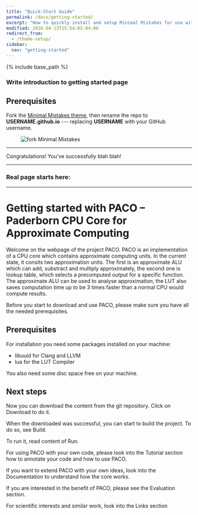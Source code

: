```yaml
---
title: "Quick-Start Guide"
permalink: /docs/getting-started/
excerpt: "How to quickly install and setup Minimal Mistakes for use with GitHub Pages."
modified: 2016-04-13T15:54:02-04:00
redirect_from:
  - /theme-setup/
sidebar:
  nav: "getting-started"
---
```


{% include base_path %}

### Write introduction to getting started page

## Prerequisites

Fork the [Minimal Mistakes theme](https://github.com/mmistakes/minimal-mistakes/fork), then rename the repo to **USERNAME.github.io** --- replacing **USERNAME** with your GitHub username.

<figure>
  <img src="{{ base_path }}/images/mm-theme-fork-repo.png" alt="fork Minimal Mistakes">
</figure>

---

Congratulations! You've successfully blah blah!

---

### Real page starts here:

---


# Getting started with PACO – Paderborn CPU Core for Approximate Computing

Welcome on the webpage of the project PACO. PACO is an implementation of a CPU core which contains approximate computing units. In the current state, it consits two approximation units. The first is an approximate ALU which can add, substract and multiply approximately, the second one is lookup table, which selects a precomputed output for a specific function. 
The approximate ALU can be used to analyse approximation, the LUT also saves computation time up to be 3 times faster than a normal CPU would compute results. 

Before you start to download and use PACO, please make sure you have all the needed prerequisites.

## Prerequisites

For installation you need some packages installed on your machine: 

- libuuid for Clang and LLVM
- lua for the LUT Compiler

You also need some disc space free on your machine. 

## Next steps

Now you can download the content from the git repository. Click on Download to do it.

When the downloaded was successful, you can start to build the project. To do so, see Build. 

To run it, read content of Run. 

For using PACO with your own code, please look into the Tutorial section how to annotate your code and how to use PACO. 

If you want to extend PACO with your own ideas, look into the Documentation to understand how the core works. 

If you are interested in the benefit of PACO, please see the Evaluation section. 

For scientific interests and similar work, look into the Links section
